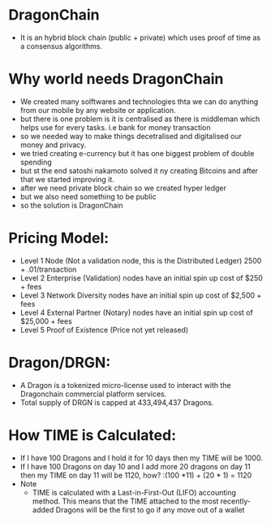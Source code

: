 # DragonChain
- It is an hybrid block chain (public + private) which uses proof of time as a consensus algorithms.

# Why world needs DragonChain
- We created many solftwares and technologies thta we can do anything from our mobile by any website or application.
- but there is one problem is it is centralised as there is middleman which helps use for every tasks. i.e bank for money transaction
- so we needed way to make things decetralised and digitalised our money and privacy.
- we tried creating e-currency but it has one biggest problem of double spending
- but st the end satoshi nakamoto solved it ny creating Bitcoins and after that we started improving it.
- after we need private block chain so we created hyper ledger 
- but we also need something to be public
- so the solution is DragonChain

# Pricing Model:
- Level 1 Node (Not a validation node, this is the Distributed Ledger) 2500 + .01/transaction
- Level 2 Enterprise (Validation) nodes have an initial spin up cost of $250 + fees
- Level 3 Network Diversity nodes have an initial spin up cost of $2,500 + fees
- Level 4 External Partner (Notary) nodes have an initial spin up cost of $25,000 + fees
- Level 5 Proof of Existence (Price not yet released)
 
# Dragon/DRGN:
- A Dragon is a tokenized micro-license used to interact with the Dragonchain commercial platform services.
- Total supply of DRGN is capped at 433,494,437 Dragons.

# How TIME is Calculated:
- If I have 100 Dragons and I hold it for 10 days then my TIME will be 1000.
- If I have 100 Dragons on day 10 and I add more 20 dragons on day 11 then my TIME on day 11 will be 1120, how? :(100 *11) + (20 * 1) = 1120
- Note
  - TIME is calculated with a Last-in-First-Out (LIFO) accounting method. This means that the TIME attached to the most recently-added Dragons will be the first to go if any move out of a wallet
